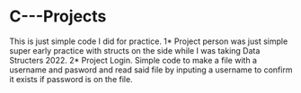 # C---Projects

This is just simple code I did for practice.
1* Project person was just simple super early practice with structs on the side while I was taking Data Structers 2022.
2* Project Login. Simple code to make a file with a username and pasword and read said file by inputing a username to confirm it exists if password is on the file.
